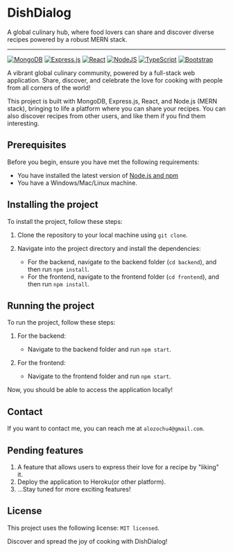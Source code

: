 # DishDialog
A global culinary hub, where food lovers can share and discover diverse recipes powered by a robust MERN stack.
***
[![MongoDB](https://img.shields.io/badge/MongoDB-%234ea94b.svg?style=for-the-badge&logo=mongodb&logoColor=white)](https://www.mongodb.com/)
[![Express.js](https://img.shields.io/badge/express.js-%23404d59.svg?style=for-the-badge&logo=express&logoColor=%2361DAFB)](https://expressjs.com/)
[![React](https://img.shields.io/badge/react-%2320232a.svg?style=for-the-badge&logo=react&logoColor=%2361DAFB)](https://react.dev/)
[![NodeJS](https://img.shields.io/badge/node.js-6DA55F?style=for-the-badge&logo=node.js&logoColor=white)](https://nodejs.org/en)
[![TypeScript](https://img.shields.io/badge/typescript-%23007ACC.svg?style=for-the-badge&logo=typescript&logoColor=white)](https://www.typescriptlang.org/)
[![Bootstrap](https://img.shields.io/badge/bootstrap-%238511FA.svg?style=for-the-badge&logo=bootstrap&logoColor=white)](https://react-bootstrap.netlify.app/)

A vibrant global culinary community, powered by a full-stack web application. Share, discover, and celebrate the love for cooking with people from all corners of the world!

This project is built with MongoDB, Express.js, React, and Node.js (MERN stack), bringing to life a platform where you can share your recipes. You can also discover recipes from other users, and like them if you find them interesting.

## Prerequisites

Before you begin, ensure you have met the following requirements:

- You have installed the latest version of [Node.js and npm](https://nodejs.org/en/download/)
- You have a Windows/Mac/Linux machine.

## Installing the project

To install the project, follow these steps:

1. Clone the repository to your local machine using `git clone`.
2. Navigate into the project directory and install the dependencies:

    - For the backend, navigate to the backend folder (`cd backend`), and then run `npm install`.
    - For the frontend, navigate to the frontend folder (`cd frontend`), and then run `npm install`.

## Running the project

To run the project, follow these steps:

1. For the backend:
    - Navigate to the backend folder and run `npm start`.

2. For the frontend:
    - Navigate to the frontend folder and run `npm start`.

Now, you should be able to access the application locally!
## Contact

If you want to contact me, you can reach me at `alozochu4@gmail.com`.

## Pending features
1. A feature that allows users to express their love for a recipe by "liking" it.
2. Deploy the application to Heroku(or other platform).
3. ...Stay tuned for more exciting features!

## License

This project uses the following license: `MIT licensed`.

Discover and spread the joy of cooking with DishDialog!
